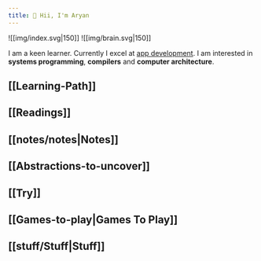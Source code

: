 ```yaml
---
title: 🤚 Hii, I'm Aryan
---
```

![[img/index.svg|150]] ![[img/brain.svg|150]]


I am a keen learner. Currently I excel at [app development](https://aryana101a.github.io/resume). I am interested in **systems programming**, **compilers** and **computer architecture**.

## [[Learning-Path]]
## [[Readings]]
## [[notes/notes|Notes]]
## [[Abstractions-to-uncover]]
## [[Try]]
## [[Games-to-play|Games To Play]]
## [[stuff/Stuff|Stuff]]







